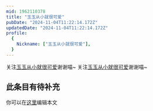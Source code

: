 ```yaml
---
mid: 1962110378
title: "玉玉从小就很可爱"
pubDate: "2024-11-04T11:22:14.172Z"
updatedDate: "2024-11-04T11:22:14.172Z"
profile:
  {
    Nickname: ["玉玉从小就很可爱"],
  }
---
```


关注[玉玉从小就很可爱](https://space.bilibili.com/1962110378)谢谢喵~ 关注[玉玉从小就很可爱](https://space.bilibili.com/1962110378)谢谢喵~

## 此条目有待补充
你可以在[这里](https://github.com/Yuhanawa/VTuber.ICU/edit/master/src/content/v/玉玉从小就很可爱/index.md)编辑本文
